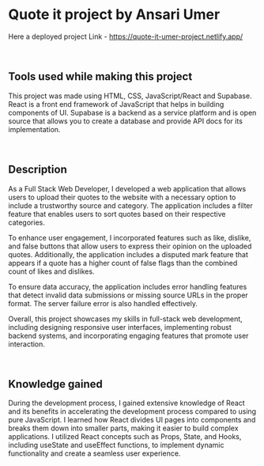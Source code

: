 # Quote it project by Ansari Umer

Here a deployed project Link - https://quote-it-umer-project.netlify.app/

<br>

## Tools used while making this project

This project was made using HTML, CSS, JavaScript/React and Supabase. React is a front end framework of JavaScript that helps in building components of UI. Supabase is a backend as a service platform and is open source that allows you to create a database and provide API docs for its implementation.

<br>

## Description

As a Full Stack Web Developer, I developed a web application that allows users to upload their quotes to the website with a necessary option to include a trustworthy source and category. The application includes a filter feature that enables users to sort quotes based on their respective categories.

To enhance user engagement, I incorporated features such as like, dislike, and false buttons that allow users to express their opinion on the uploaded quotes. Additionally, the application includes a disputed mark feature that appears if a quote has a higher count of false flags than the combined count of likes and dislikes.

To ensure data accuracy, the application includes error handling features that detect invalid data submissions or missing source URLs in the proper format. The server failure error is also handled effectively.

Overall, this project showcases my skills in full-stack web development, including designing responsive user interfaces, implementing robust backend systems, and incorporating engaging features that promote user interaction.

<br>

## Knowledge gained

During the development process, I gained extensive knowledge of React and its benefits in accelerating the development process compared to using pure JavaScript. I learned how React divides UI pages into components and breaks them down into smaller parts, making it easier to build complex applications. I utilized React concepts such as Props, State, and Hooks, including useState and useEffect functions, to implement dynamic functionality and create a seamless user experience.
